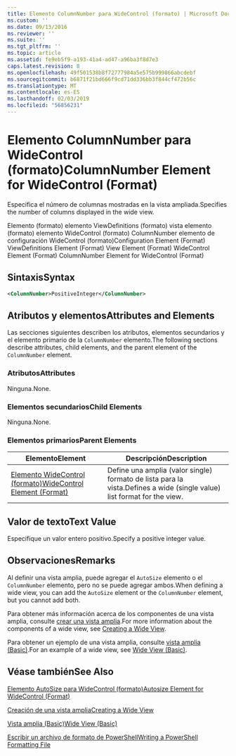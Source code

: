 ```yaml
---
title: Elemento ColumnNumber para WideControl (formato) | Microsoft Docs
ms.custom: ''
ms.date: 09/13/2016
ms.reviewer: ''
ms.suite: ''
ms.tgt_pltfrm: ''
ms.topic: article
ms.assetid: fe9eb5f9-a193-41a4-ad47-a96ba3f8d7e3
caps.latest.revision: 8
ms.openlocfilehash: 49f501538b8f72777984a5e575b999866abcdebf
ms.sourcegitcommit: b6871f21bd666f9cd71dd336bb3f844cf472b56c
ms.translationtype: MT
ms.contentlocale: es-ES
ms.lasthandoff: 02/03/2019
ms.locfileid: "56856231"
---
```

# <a name="columnnumber-element-for-widecontrol-format"></a><span data-ttu-id="9474f-102">Elemento ColumnNumber para WideControl (formato)</span><span class="sxs-lookup"><span data-stu-id="9474f-102">ColumnNumber Element for WideControl (Format)</span></span>

<span data-ttu-id="9474f-103">Especifica el número de columnas mostradas en la vista ampliada.</span><span class="sxs-lookup"><span data-stu-id="9474f-103">Specifies the number of columns displayed in the wide view.</span></span>

<span data-ttu-id="9474f-104">Elemento (formato) elemento ViewDefinitions (formato) vista elemento (formato) elemento WideControl (formato) ColumnNumber elemento de configuración WideControl (formato)</span><span class="sxs-lookup"><span data-stu-id="9474f-104">Configuration Element (Format) ViewDefinitions Element (Format) View Element (Format) WideControl Element (Format) ColumnNumber Element for WideControl (Format)</span></span>

## <a name="syntax"></a><span data-ttu-id="9474f-105">Sintaxis</span><span class="sxs-lookup"><span data-stu-id="9474f-105">Syntax</span></span>

```xml
<ColumnNumber>PositiveInteger</ColumnNumber>
```

## <a name="attributes-and-elements"></a><span data-ttu-id="9474f-106">Atributos y elementos</span><span class="sxs-lookup"><span data-stu-id="9474f-106">Attributes and Elements</span></span>

<span data-ttu-id="9474f-107">Las secciones siguientes describen los atributos, elementos secundarios y el elemento primario de la `ColumnNumber` elemento.</span><span class="sxs-lookup"><span data-stu-id="9474f-107">The following sections describe attributes, child elements, and the parent element of the `ColumnNumber` element.</span></span>

### <a name="attributes"></a><span data-ttu-id="9474f-108">Atributos</span><span class="sxs-lookup"><span data-stu-id="9474f-108">Attributes</span></span>

<span data-ttu-id="9474f-109">Ninguna.</span><span class="sxs-lookup"><span data-stu-id="9474f-109">None.</span></span>

### <a name="child-elements"></a><span data-ttu-id="9474f-110">Elementos secundarios</span><span class="sxs-lookup"><span data-stu-id="9474f-110">Child Elements</span></span>

<span data-ttu-id="9474f-111">Ninguna.</span><span class="sxs-lookup"><span data-stu-id="9474f-111">None.</span></span>

### <a name="parent-elements"></a><span data-ttu-id="9474f-112">Elementos primarios</span><span class="sxs-lookup"><span data-stu-id="9474f-112">Parent Elements</span></span>

|<span data-ttu-id="9474f-113">Elemento</span><span class="sxs-lookup"><span data-stu-id="9474f-113">Element</span></span>|<span data-ttu-id="9474f-114">Descripción</span><span class="sxs-lookup"><span data-stu-id="9474f-114">Description</span></span>|
|-------------|-----------------|
|[<span data-ttu-id="9474f-115">Elemento WideControl (formato)</span><span class="sxs-lookup"><span data-stu-id="9474f-115">WideControl Element (Format)</span></span>](./widecontrol-element-format.md)|<span data-ttu-id="9474f-116">Define una amplia (valor single) formato de lista para la vista.</span><span class="sxs-lookup"><span data-stu-id="9474f-116">Defines a wide (single value) list format for the view.</span></span>|

## <a name="text-value"></a><span data-ttu-id="9474f-117">Valor de texto</span><span class="sxs-lookup"><span data-stu-id="9474f-117">Text Value</span></span>

<span data-ttu-id="9474f-118">Especifique un valor entero positivo.</span><span class="sxs-lookup"><span data-stu-id="9474f-118">Specify a positive integer value.</span></span>

## <a name="remarks"></a><span data-ttu-id="9474f-119">Observaciones</span><span class="sxs-lookup"><span data-stu-id="9474f-119">Remarks</span></span>

<span data-ttu-id="9474f-120">Al definir una vista amplia, puede agregar el `AutoSize` elemento o el `ColumnNumber` elemento, pero no se puede agregar ambos.</span><span class="sxs-lookup"><span data-stu-id="9474f-120">When defining a wide view, you can add the `AutoSize` element or the `ColumnNumber` element, but you cannot add both.</span></span>

<span data-ttu-id="9474f-121">Para obtener más información acerca de los componentes de una vista amplia, consulte [crear una vista amplia](./creating-a-wide-view.md).</span><span class="sxs-lookup"><span data-stu-id="9474f-121">For more information about the components of a wide view, see [Creating a Wide View](./creating-a-wide-view.md).</span></span>

<span data-ttu-id="9474f-122">Para obtener un ejemplo de una vista amplia, consulte [vista amplia (Basic)](./wide-view-basic.md).</span><span class="sxs-lookup"><span data-stu-id="9474f-122">For an example of a wide view, see [Wide View (Basic)](./wide-view-basic.md).</span></span>

## <a name="see-also"></a><span data-ttu-id="9474f-123">Véase también</span><span class="sxs-lookup"><span data-stu-id="9474f-123">See Also</span></span>

[<span data-ttu-id="9474f-124">Elemento AutoSize para WideControl (formato)</span><span class="sxs-lookup"><span data-stu-id="9474f-124">Autosize Element for WideControl (Format)</span></span>](./autosize-element-for-widecontrol-format.md)

[<span data-ttu-id="9474f-125">Creación de una vista amplia</span><span class="sxs-lookup"><span data-stu-id="9474f-125">Creating a Wide View</span></span>](./creating-a-wide-view.md)

[<span data-ttu-id="9474f-126">Vista amplia (Basic)</span><span class="sxs-lookup"><span data-stu-id="9474f-126">Wide View (Basic)</span></span>](./wide-view-basic.md)

[<span data-ttu-id="9474f-127">Escribir un archivo de formato de PowerShell</span><span class="sxs-lookup"><span data-stu-id="9474f-127">Writing a PowerShell Formatting File</span></span>](./writing-a-powershell-formatting-file.md)
